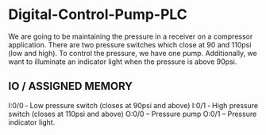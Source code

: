 # Digital-Control-Pump-PLC
 We are going to be maintaining the pressure in a receiver on a compressor application.  There are 
two pressure switches which close at 90 and 110psi (low and high).  To control the pressure, we have 
one pump.  Additionally, we want to illuminate an indicator light when the pressure is above 90psi.
## IO / ASSIGNED MEMORY
I:0/0 ‐ Low pressure switch (closes at 90psi and above) 
I:0/1 ‐ High pressure switch (closes at 110psi and above) 
O:0/0 – Pressure pump 
O:0/1 – Pressure indicator light.
